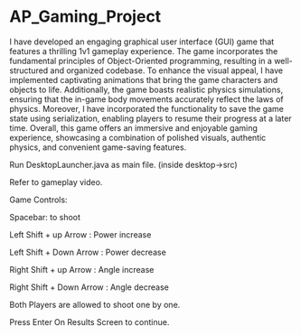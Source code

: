 # AP_Gaming_Project
I have developed an engaging graphical user interface (GUI) game that features a thrilling 1v1 gameplay experience. The game incorporates the fundamental principles of Object-Oriented programming, resulting in a well-structured and organized codebase. To enhance the visual appeal, I have implemented captivating animations that bring the game characters and objects to life. Additionally, the game boasts realistic physics simulations, ensuring that the in-game body movements accurately reflect the laws of physics. Moreover, I have incorporated the functionality to save the game state using serialization, enabling players to resume their progress at a later time. Overall, this game offers an immersive and enjoyable gaming experience, showcasing a combination of polished visuals, authentic physics, and convenient game-saving features.

Run DesktopLauncher.java as main file. (inside desktop->src)

Refer to gameplay video.

Game Controls:

Spacebar: to shoot

Left Shift + up Arrow : Power increase

Left Shift + Down Arrow : Power decrease

Right Shift + up Arrow :  Angle increase

Right Shift + Down Arrow : Angle decrease

Both Players are allowed to shoot one by one.

Press Enter On Results Screen to continue.


